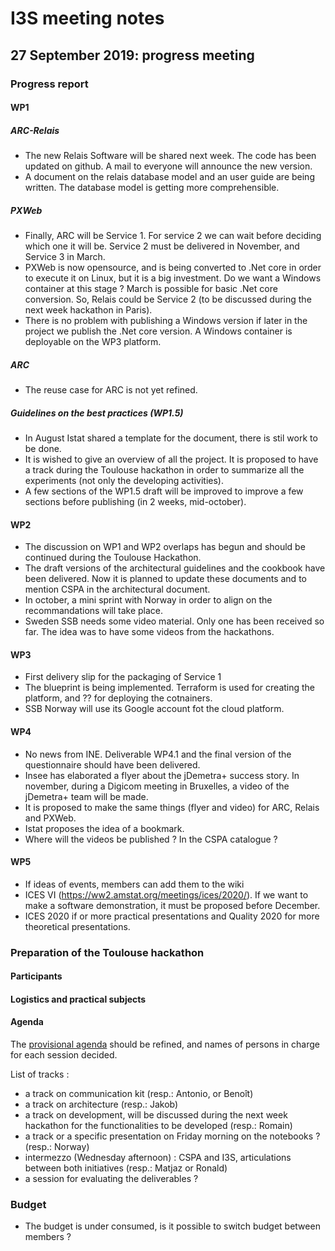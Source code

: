 # I3S meeting notes

## 27 September 2019: progress meeting


### Progress report

#### WP1

##### ARC-Relais

* The new Relais Software will be shared next week. The code has been updated on github. A mail to everyone will announce the new version.
* A document on the relais database model and an user guide are being written. The database model is getting more comprehensible.

##### PXWeb

* Finally, ARC will be Service 1. For service 2 we can wait before deciding which one it will be. Service 2 must be delivered in November, and Service 3 in March.
* PXWeb is now opensource, and is being converted to .Net core in order to execute it on Linux, but it is a big investment. Do we want a Windows container at this stage ? March is possible for basic .Net core conversion. So, Relais could be Service 2 (to be discussed during the next week hackathon in Paris).
* There is no problem with publishing a Windows version if later in the project we publish the .Net core version.
A Windows container is deployable on the WP3 platform.

##### ARC

* The reuse case for ARC is not yet refined.

##### Guidelines on the best practices (WP1.5)

* In August Istat shared a template for the document, there is stil work to be done.
* It is wished to give an overview of all the project. It is proposed to have a track during the Toulouse hackathon in order to summarize all the experiments (not only the developing activities).
* A few sections of the WP1.5 draft will be improved to improve a few sections before publishing (in 2 weeks, mid-october).

#### WP2

* The discussion on WP1 and WP2 overlaps has begun and should be continued during the Toulouse Hackathon.
* The draft versions of the architectural guidelines and the cookbook have been delivered. Now it is planned to update these documents and to mention CSPA in the architectural document.
* In october, a mini sprint with Norway in order to align on the recommandations will take place.
* Sweden SSB needs some video material. Only one has been received so far. The idea was to have some videos from the hackathons.

#### WP3

* First delivery slip for the packaging of Service 1
* The blueprint is being implemented. Terraform is used for creating the platform, and ?? for deploying the cotnainers.
* SSB Norway will use its Google account fot the cloud platform.

#### WP4

* No news from INE. Deliverable WP4.1 and the final version of the questionnaire should have been delivered.
* Insee has elaborated a flyer about the jDemetra+ success story. In november, during a Digicom meeting in Bruxelles, a video of the jDemetra+ team will be made.
* It is proposed to make the same things (flyer and video) for ARC, Relais and PXWeb.
* Istat proposes the idea of a bookmark.
* Where will the videos be published ? In the CSPA catalogue ?

#### WP5

* If ideas of events, members can add them to the wiki
* ICES VI (https://ww2.amstat.org/meetings/ices/2020/). If we want to make a software demonstration, it must be proposed before December.
* ICES 2020 if or more practical presentations and Quality 2020 for more theoretical presentations.

### Preparation of the Toulouse hackathon

#### Participants


#### Logistics and practical subjects



#### Agenda

The [provisional agenda](../toulouse-hackathon/agenda.md) should be refined, and names of persons in charge for each session decided.

List of tracks :
* a track on communication kit (resp.: Antonio, or Benoît)
* a track on architecture (resp.:  Jakob)
* a track on development, will be discussed during the next week hackathon for the functionalities to be developed (resp.:  Romain)
* a track or a specific presentation on Friday morning on the notebooks ? (resp.: Norway)
* intermezzo (Wednesday afternoon) : CSPA and I3S, articulations between both initiatives (resp.: Matjaz or Ronald)
* a session for evaluating the deliverables ?

### Budget

* The budget is under consumed, is it possible to switch budget between members ?
